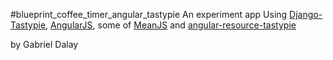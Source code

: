 #blueprint_coffee_timer_angular_tastypie
An experiment app
Using [Django-Tastypie](https://django-tastypie.readthedocs.org/en/latest/), [AngularJS](https://angularjs.org/), some of [MeanJS](http://meanjs.org/) and [angular-resource-tastypie](https://github.com/mw-ferretti/angular-resource-tastypie)


by Gabriel Dalay


